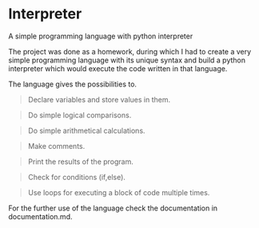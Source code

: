 # Interpreter
A simple programming language with python interpreter

The project was done as a homework, during which I had to create a very simple programming language with its unique syntax and build a python interpreter
which would execute the code written in that language.

The language gives the possibilities to.

> Declare variables and store values in them.

> Do simple logical comparisons.

> Do simple arithmetical calculations.

> Make comments.

> Print the results of the program.

> Check for conditions (if,else).

> Use loops for executing a block of code multiple times.

For the further use of the language check the documentation in documentation.md.
